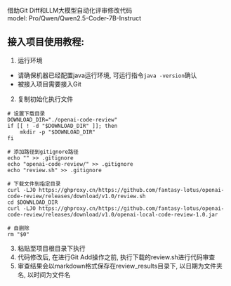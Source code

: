 借助Git Diff和LLM大模型自动化评审修改代码  
model: Pro/Qwen/Qwen2.5-Coder-7B-Instruct

## 接入项目使用教程:
1. 运行环境
- 请确保机器已经配置java运行环境, 可运行指令`java -version`确认
- 被接入项目需要接入Git
2. 复制初始化执行文件
```shell
# 设置下载目录
DOWNLOAD_DIR="./openai-code-review"
if [[ ! -d "$DOWNLOAD_DIR" ]]; then
    mkdir -p "$DOWNLOAD_DIR"
fi

# 添加路径到gitignore路径
echo "" >> .gitignore
echo "openai-code-review/" >> .gitignore
echo "review.sh" >> .gitignore

# 下载文件到指定目录
curl -LJO https://ghproxy.cn/https://github.com/fantasy-lotus/openai-code-review/releases/download/v1.0/review.sh
cd $DOWNLOAD_DIR
curl -LJO https://ghproxy.cn/https://github.com/fantasy-lotus/openai-code-review/releases/download/v1.0/openai-local-code-review-1.0.jar

# 自删除
rm "$0"
```
3. 粘贴至项目根目录下执行
4. 代码修改后, 在进行Git Add操作之前, 执行下载的review.sh进行代码审查
5. 审查结果会以markdown格式保存在review_results目录下, 以日期为文件夹名, 以时间为文件名
